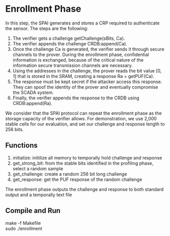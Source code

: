 # Enrollment Phase
In this step, the SPAI generates and stores a CRP required to authenticate the sensor. The steps are the following:
1) The verifier gets a challenge getChallenge(sBits, Ca).
2) The verifier appends the challenge CRDB:append(Ca).
3) Once the challenge Ca is generated, the verifier sends it through secure channels to the prover. During the enrollment phase, confidential information is exchanged, because of the critical nature of the information secure transmission channels are necessary.
4) Using the addresses in the challenge, the prover reads the bit value [0, 1] that is stored in the SRAM, creating a response Ra = getPUF(Ca).
5) The response must be kept secret if the attacker access this response. They can spoof the identity of the prover and eventually compromise the SCADA system.
6) Finally, the verifier appends the response to the CRDB using CRDB:append(Ra).

We consider that the SPAI protocol can repeat the enrollment phase as the storage capacity of the verifier allows. For demonstration, we use 2,000 stable cells for our evaluation, and set our challenge and response length to 256 bits.

## Functions
1. initialize: initilize all memory to temporally hold challenge and response
2. get_strong_bit: from the stable bits identified in the profiling phase, select a random sample
3. get_challenge: create a random 256 bit long challenge
4. get_response: get the PUF response of the random challenge

The enrollment phase outputs the challenge and response to both standard output and a temporally text file

## Compile and Run
make -f Makefile \
sudo ./enrollment